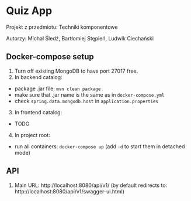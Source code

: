 # Quiz App

Projekt z przedmiotu: Techniki komponentowe

Autorzy: Michał Śledź, Bartłomiej Stępień, Ludwik Ciechański

## Docker-compose setup

1. Turn off existing MongoDB to have port 27017 free.
2. In backend catalog:
- package .jar file: `mvn clean package`
- make sure that .jar name is the same as in `docker-compose.yml`
- check `spring.data.mongodb.host` in `application.properties`
3. In frontend catalog:
- TODO
4. In project root:
- run all containers: `docker-compose up` (add `-d` to start them in detached mode)

## API

1. Main URL: http://localhost:8080/api/v1/
(by default redirects to: http://localhost:8080/api/v1/swagger-ui.html)
